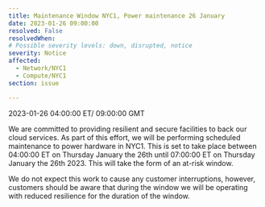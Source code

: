 ```yaml
---
title: Maintenance Window NYC1, Power maintenance 26 January
date: 2023-01-26 09:00:00
resolved: False
resolvedWhen: 
# Possible severity levels: down, disrupted, notice
severity: Notice
affected:
  - Network/NYC1
  - Compute/NYC1
section: issue

---
```


2023-01-26 04:00:00 ET/ 09:00:00 GMT

We are committed to providing resilient and secure facilities to back our cloud services. As part of this effort, we will be performing scheduled maintenance to power hardware in NYC1. This is set to take place between 04:00:00 ET on Thursday January the 26th until 07:00:00 ET on Thursday January the 26th 2023. This will take the form of an at-risk window.

We do not expect this work to cause any customer interruptions, however, customers should be aware that during the window we will be operating with reduced resilience for the duration of the window.
